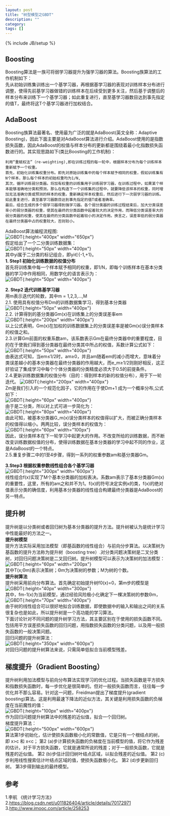 ```yaml
---
layout: post
title: "树型模型之GBDT"
description: ""
category: 
tags: []
---
```

{% include JB/setup %}

## Boosting
Boosting算法是一族可将弱学习器提升为强学习器的算法。Boosting族算法的工作机制如下：  
先从初始训练集训练出一个基学习器，再根据基学习器的表现对训练样本分布进行调整，使得先前基学习器做错的训练样本在后续受到更多关注，然后基于调整后的样本分布来训练下一个基学习器；如此重复进行，直至基学习器数目达到事先指定的值T，最终将这T个基学习器进行加权结合。

## AdaBoost
Boosting族算法最著名、使用最为广泛的就是AdaBoost(英文全称：Adaptive Boosting)，因此下面主要是对AdaBoost算法进行介绍。AdaBoost使用的是指数损失函数，因此AdaBoost的权值与样本分布的更新都是围绕着最小化指数损失函数进行的。其实现思路如下(类比Boosting的工作机制)：

```
利用“重赋权法”（re-weighting),即在训练过程的每一轮中，根据样本分布为每个训练样本重新赋予一个权重。
首先，初始化训练集权重分布。即先对原始训练集中的每个样本赋予相同的权重，假如训练集有N个样本，那么每个样本的初始权重均为1/N, 
其次，循环训练弱分类器。将加有权重的训练集用于训练弱学习器，在训练过程中，如果某个样本能够准确地分类和预测，那么在构造下一个训练集的过程中，就要降低该样本的权重，同时增加无法准确分类或预测的样本的权重。重新确定样本权重后，然后进行下一次弱学习器的训练。如此重复进行，直至基学习器数目达到事先指定的值T或者准确率。
最后，组合生成的多个弱学习器得到强学习器。各个弱分类器的训练过程结束后，加大分类误差率小的弱分类器的权重，使其在最终的分类函数中起着较大的决定作用，而降低分类误差率大的弱分类器的权重，使其在最终的分类函数中起着较小的决定作用。换言之，误差率低的弱分类器在最终分类器中占的权重较大，否则较小。
```

AdaBoost算法编程流程图:  
![GBDT](http://127.0.0.1:4000/images/GBDT1.jpeg?raw=true "Title"){:height="400px" width="650px"}  
假定给出了一个二分类训练数据集：  
![GBDT](http://127.0.0.1:4000/images/GBDT2.png?raw=true "Title"){:height="50px" width="400px"}  
其中yi属于二分类的标记组合，即yi∈{-1,+1}。  
**1. Step1 初始化训练数据的权值分布**    
   首先将训练集中每一个样本赋予相同的权重，即1/N，即每个训练样本在基本分类器的学习中作用相同，用数学化的语言表示为：    
    ![GBDT](http://127.0.0.1:4000/images/GBDT3.png?raw=true "Title"){:height="50px" width="400px"}  

**2. Step2 迭代训练基学习器**  
   用m表示迭代的轮数，其中m = 1,2,3,...,M  
   2.1. 使用具有权值分布Dm的训练数据集学习，得到基本分类器     
   ![GBDT](http://127.0.0.1:4000/images/GBDT4.png?raw=true "Title"){:height="50px" width="400px"}  
   2.2. 计算得到的基分类器Gm(x)在训练集上的分类误差率em  
   ![GBDT](http://127.0.0.1:4000/images/GBDT5.png?raw=true "Title"){:height="200px" width="400px"}   
   以上公式表明，Gm(x)在加权的训练数据集上的分类误差率是被Gm(x)误分类样本的权值之和。  
   2.3.计算Gm前面的权重系数am，该系数表示Gm在最终分类器中的重要程度，目的在于使我们得到基分类器在最终分类其中所占的权值，系数计算公式如下：  
   ![GBDT](http://127.0.0.1:4000/images/GBDT6.png?raw=true "Title"){:height="50px" width="400px"}  
   由表达式可知，当em≤1/2时，am≥0，并且am随着em的减小而增大，意味着分类误差越小的基本分类器在最终分类器的作用越大，而e_m≥1/2则刚好相反，这正好验证了集成学习中每个个体分类器的分类精度必须大于0.5的前提条件。  
   2.4.更新训练数据集的权值分布（目的：得到样本的新的权值分布），用于下一轮迭代。
   ![GBDT](http://127.0.0.1:4000/images/GBDT7.png?raw=true "Title"){:height="200px" width="400px"}  
   Zm是我们引入的一个规范化因子，它的作用在于使Dm+1 成为一个概率分布,公式如下：  
    ![GBDT](http://127.0.0.1:4000/images/GBDT8.png?raw=true "Title"){:height="60px" width="400px"}  
   由于是二分类，所以对上式可进一步简化为：  
    ![GBDT](http://127.0.0.1:4000/images/GBDT9.png?raw=true "Title"){:height="80px" width="400px"}  
    由此可知，被基本分类器G_m(x)误分类样本的权值得以扩大，而被正确分类样本的权值得以缩小。两两比较，误分类样本的权值为：  
    ![GBDT](http://127.0.0.1:4000/images/GBDT10.png?raw=true "Title"){:height="60px" width="100px"}   
    因此，误分类样本在下一轮学习中起更大的作用。不改变所给的训练数据，而不断改变训练数据权值的分布，使得训练数据在基本分类器的学习中起不同的作业，这是AdaBoost的一个特点。  
   2.5.重复步骤二中的1至4步骤，得到一系列的权重参数am和基分类器Gm。  

   **3.Step3 根据权重参数线性组合各个基学习器**  
   ![GBDT](http://127.0.0.1:4000/images/GBDT11.png?raw=true "Title"){:height="300px" width="600px"}  
   线性组合f(x)实现了M个基本分类器的加权表决。系数am表示了基本分类器Gm(x)的重要性，这里，所有的am之和并不为1。f(x)的符号决定实例x的类，f(x)的绝对值表示分类的确信度，利用基本分类器的线性组合构建最终分类器是AdaBoost的另一特点。

## 提升树
   提升树是以分类树或者回归树为基本分类器的提升方法。提升树被认为是统计学习中性能最好的方法之一。  
   **提升树模型**  
   提升方法实际采用加法模型（即基函数的线性组合）与前向分步算法。以决策树为基函数的提升方法称为提升树（boosting tree）.对分类问题决策树是二叉分类树，对回归问题决策树是二叉回归树。提升树模型可以表示为决策树的加法模型：  
   ![GBDT](http://127.0.0.1:4000/images/GBDT12.png?raw=true "Title"){:height="60px" width="200px"}  
   其中T(x;Θm)表示决策树；Θm为决策树的参数；M为树的个数。  
   **提升树算法**  
   提升树采用前向分布算法。首先确定初始提升树f0(x)=0，第m步的模型是  
   ![GBDT](http://127.0.0.1:4000/images/GBDT13.png?raw=true "Title"){:height="40px" width="300px"}   
   其中，fm-1(x)为当前模型，通过经验风险极小化确定下一棵决策树的参数Θm，  
   ![GBDT](http://127.0.0.1:4000/images/GBDT14.png?raw=true "Title"){:height="70px" width="400px"}  
   由于树的线性组合可以很好地拟合训练数据，即使数据中的输入和输出之间的关系很复杂也是如此，所以提升树是一个高功能的学习算法。  
   下面讨论针对不同问题的提升树学习方法，其主要区别在于使用的损失函数不同。包括用平方误差损失函数的回归问题，用指数损失函数的分类问题，以及用一般损失函数的一般决策问题。  
   回归问题的提升树算法：  
   ![GBDT](http://127.0.0.1:4000/images/GBDT15.jpeg?raw=true "Title"){:height="350px" width="600px"}  
   对回归问题的提升树算法来说，只需简单低拟合当前模型残差。  
## 梯度提升（Gradient Boosting） 
   提升树利用加法模型与前向分布算法实现学习的优化过程。当损失函数是平方损失和指数损失函数时，每一步优化是很简单的。但对一般损失函数而言，往往每一步优化并不那么容易。针对这一问题，Freidman提出了梯度提升(gradient boosting)算法。这是利用最速下降法的近似方法，其关键是利用损失函数的负梯度在当前魔性的值：  
   ![GBDT](http://127.0.0.1:4000/images/GBDT15.png?raw=true "Title"){:height="100px" width="400px"}  
   作为回归问题提升树算法中的残差的近似值，拟合一个回归树。  
   梯度提升算法：  
   ![GBDT](http://127.0.0.1:4000/images/GBDT16.png?raw=true "Title"){:height="500px" width="600px"}  
   算法第1步初始化，估计使损失函数极小化的常数值，它是只有一个根结点的树，即 x>c 和 x<c；
   第2 (a)步计算损失函数的负梯度在当前模型的值，将它作为残差的估计。对于平方损失函数，它就是通常所说的残差；对于一般损失函数，它就是残差的近似值。
   第2 (b)步估计回归树叶结点区域，以拟合残差的近似值。
   第2 (c)步利用线性搜索估计叶结点区域的值，使损失函数极小化。
   第2 (d)步更新回归树。
   第3步得到输出的最终模型。

## 参考
1.李航 《统计学习方法》
2.https://blog.csdn.net/u011826404/article/details/70172971
3.http://www.imooc.com/article/258253